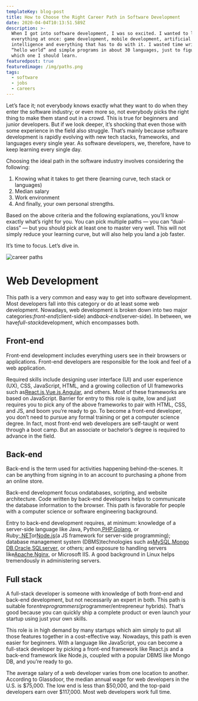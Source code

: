 ```yaml
---
templateKey: blog-post
title: How to Choose the Right Career Path in Software Development
date: 2020-04-04T10:13:51.589Z
description: >-
  When I got into software development, I was so excited. I wanted to learn
  everything at once: game development, mobile development, artificial
  intelligence and everything that has to do with it. I wasted time writing
  “hello world” and simple programs in about 30 languages, just to figure out
  which one I should learn. 
featuredpost: true
featuredimage: /img/paths.png
tags:
  - software
  - jobs
  - careers
---
```

<!--StartFragment-->

Let’s face it; not everybody knows exactly what they want to do when they enter the software industry; or even more so, not everybody picks the right thing to make them stand out in a crowd. This is true for beginners and junior developers. But if we look deeper, it’s shocking that even those with some experience in the field also struggle. That’s mainly because software development is rapidly evolving with new tech stacks, frameworks, and languages every single year. As software developers, we, therefore, have to keep learning every single day.

<!--EndFragment-->

<!--StartFragment-->

Choosing the ideal path in the software industry involves considering the following:

1. Knowing what it takes to get there (learning curve, tech stack or languages)
2. Median salary
3. Work environment
4. And finally, your own personal strengths.

Based on the above criteria and the following explanations, you’ll know exactly what’s right for you. You can pick multiple paths — you can “dual-class” — but you should pick at least one to master very well. This will not simply reduce your learning curve, but will also help you land a job faster.

It’s time to focus. Let’s dive in.

![career paths](/img/paths.png "software development career paths")

<!--EndFragment-->

<!--StartFragment-->

# **Web Development**

This path is a very common and easy way to get into software development. Most developers fall into this category or do at least some web development. Nowadays, web development is broken down into two major categories:*front-end*(client-side) and*back-end*(server-side). In between, we have*full-stack*development, which encompasses both.

<!--EndFragment-->



<!--StartFragment-->

## **Front-end**

Front-end development includes everything users see in their browsers or applications. Front-end developers are responsible for the look and feel of a web application.

Required skills include designing user interface (UI) and user experience (UX), CSS, JavaScript, HTML, and a growing collection of UI frameworks such as[React.js](https://reactjs.org/),[Vue.js](https://vuejs.org/),[Angular](https://angular.io/), and others. Most of these frameworks are based on JavaScript. Barrier for entry to this role is quite, low and just requires you to pick any of the above frameworks to pair with HTML, CSS, and JS, and boom you’re ready to go. To become a front-end developer, you don’t need to pursue any formal training or get a computer science degree. In fact, most front-end web developers are self-taught or went through a boot camp. But an associate or bachelor’s degree is required to advance in the field.

## **Back-end**

Back-end is the term used for activities happening behind-the-scenes. It can be anything from signing in to an account to purchasing a phone from an online store.

Back-end development focus ondatabases, scripting, and website architecture. Code written by back-end developers helps to communicate the database information to the browser. This path is favorable for people with a computer science or software engineering background.

Entry to back-end development requires, at minimum: knowledge of a server-side language like Java, Python,[PHP](https://www.php.net/),[Golang](https://golang.org/), or Ruby;[.NET](https://dotnet.microsoft.com/)or[Node.js](https://nodejs.org/en/)(a JS framework for server-side programming); database management system (DBMS)technologies such as[MySQL](https://www.mysql.com/),[Mongo DB](https://www.mongodb.com/),[Oracle](https://www.oracle.com/index.html),[SQLserver](https://www.microsoft.com/en-us/sql-server/default.aspx), or others; and exposure to handling servers like[Apache](https://www.apache.org/),[Nginx](https://www.nginx.com/), or Microsoft IIS. A good background in Linux helps tremendously in administering servers.

## **Full stack**

A full-stack developer is someone with knowledge of both front-end and back-end development, but not necessarily an expert in both. This path is suitable for*entreprogrammers*(programmer/entrepreneur hybrids). That’s good because you can quickly ship a complete product or even launch your startup using just your own skills. 

This role is in high demand by many startups which aim simply to put all those features together in a cost-effective way. Nowadays, this path is even easier for beginners. With a language like JavaScript, you can become a full-stack developer by picking a front-end framework like React.js and a back-end framework like Node.js, coupled with a popular DBMS like Mongo DB, and you’re ready to go.

The average salary of a web developer varies from one location to another. According to Glassdoor, the median annual wage for web developers in the U.S. is $75,000. The low end is less than $50,000, and the top-paid developers earn over $117,000. Most web developers work full time.



<!--EndFragment-->